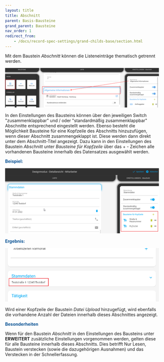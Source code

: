 ```yaml
---
layout: title
title: Abschnitt
parent: Basis-Bausteine
grand_parent: Bausteine
nav_order: 1
redirect_from:
    - /docs/record-spec-settings/grand-childs-base/section.html
---
```


Mit dem Baustein _Abschnitt_ können die Listeneinträge thematisch getrennt werden.

![section](\assets\record-spec-settings\1section.png 'section')

In den Einstellungen des Bausteins können über den jeweiligen Switch "zusammenklappbar" und / oder "standardmäßig zusammenklappbar" Abschnitte entsprechend eingestellt werden.
Ebenso besteht die Möglichkeit Bausteine für eine Kopfzeile des Abschnitts hinzuzufügen, wenn dieser Abschnitt zusammengeklappt ist. Diese werden dann direkt unter dem Abschnitt-Titel angezeigt.
Dazu kann in den Einstellungen des Baustein _Abschnitt_ unter _Bausteine für Kopfzeile_ über das + - Zeichen
alle vorhandenen Bausteine innerhalb des Datensatzes ausgewählt werden.

<span style="color:#0b5394">**Beispiel:**</span>

![section create headline](\assets\record-spec-settings\section_create_headline.png 'section create headline')

<span style="color:#0b5394">**Ergebnis:**</span>

![section create headline2](\assets\record-spec-settings\section_create_headline2.png 'section create headline')

Wird einer Kopfzeile der Baustein _Datei Upload_ hinzugefügt, wird ebenfalls die vorhandene Anzahl der Dateien innerhalb dieses Abschnittes angezeigt.

<span style="color:#0b5394">**Besonderheiten**</span>

Wenn für den Baustein _Abschnitt_ in den Einstellungen des Bausteins unter **ERWEITERT** zusätzliche Einstellungen
vorgenommen werden, gelten diese für alle Bausteine innerhalb dieses Abschnitts. Dies betrifft Nur Lesen, Baustein
verstecken (sowie die dazugehörigen Ausnahmen) und das Verstecken in der Schnellerfassung.
